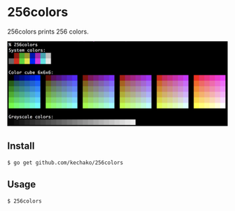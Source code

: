 # 256colors

256colors prints 256 colors.

![256 colors](256colors.png "256 colors")

## Install

``` console
$ go get github.com/kechako/256colors
```

## Usage

``` console
$ 256colors
```

